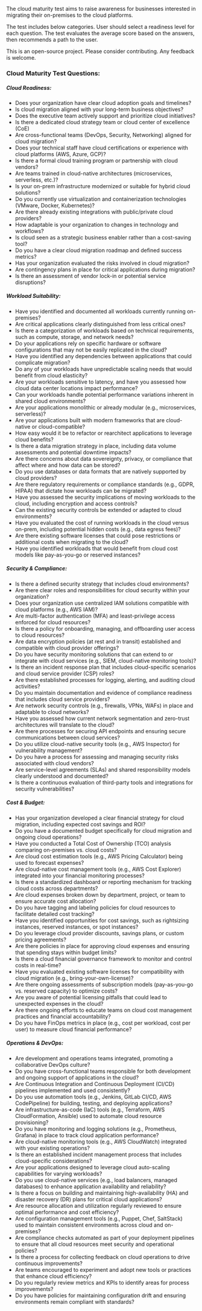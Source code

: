 The cloud maturity test aims to raise awareness for businesses interested in migrating their on-premises to the cloud platforms. 

The test includes below categories. User should select a readiness level for each question. The test evaluates the average score based on the answers, then recommends a path to the user. 

This is an open-source project. Please consider contributing. Any feedback is welcome. 

### Cloud Maturity Test Questions: 

##### Cloud Readiness:
- Does your organization have clear cloud adoption goals and timelines?
- Is cloud migration aligned with your long-term business objectives?
- Does the executive team actively support and prioritize cloud initiatives?
- Is there a dedicated cloud strategy team or cloud center of excellence (CoE)
- Are cross-functional teams (DevOps, Security, Networking) aligned for cloud migration?
- Does your technical staff have cloud certifications or experience with cloud platforms (AWS, Azure, GCP)?
- Is there a formal cloud training program or partnership with cloud vendors?
- Are teams trained in cloud-native architectures (microservices, serverless, etc.)?
- Is your on-prem infrastructure modernized or suitable for hybrid cloud solutions?
- Do you currently use virtualization and containerization technologies (VMware, Docker, Kubernetes)?
- Are there already existing integrations with public/private cloud providers?
- How adaptable is your organization to changes in technology and workflows?
- Is cloud seen as a strategic business enabler rather than a cost-saving tool?
- Do you have a clear cloud migration roadmap and defined success metrics?
- Has your organization evaluated the risks involved in cloud migration?
- Are contingency plans in place for critical applications during migration?
- Is there an assessment of vendor lock-in or potential service disruptions?

##### Workload Suitability: 
- Have you identified and documented all workloads currently running on-premises?
- Are critical applications clearly distinguished from less critical ones?
- Is there a categorization of workloads based on technical requirements, such as compute, storage, and network needs?
- Do your applications rely on specific hardware or software configurations that may not be easily replicated in the cloud?
- Have you identified any dependencies between applications that could complicate migration?
- Do any of your workloads have unpredictable scaling needs that would benefit from cloud elasticity?
- Are your workloads sensitive to latency, and have you assessed how cloud data center locations impact performance?
- Can your workloads handle potential performance variations inherent in shared cloud environments?
- Are your applications monolithic or already modular (e.g., microservices, serverless)?
- Are your applications built with modern frameworks that are cloud-native or cloud-compatible?
- How easy would it be to refactor or rearchitect applications to leverage cloud benefits?
- Is there a data migration strategy in place, including data volume assessments and potential downtime impacts?
- Are there concerns about data sovereignty, privacy, or compliance that affect where and how data can be stored?
- Do you use databases or data formats that are natively supported by cloud providers?
- Are there regulatory requirements or compliance standards (e.g., GDPR, HIPAA) that dictate how workloads can be migrated?
- Have you assessed the security implications of moving workloads to the cloud, including encryption and access controls?
- Can the existing security controls be extended or adapted to cloud environments?
- Have you evaluated the cost of running workloads in the cloud versus on-prem, including potential hidden costs (e.g., data egress fees)?
- Are there existing software licenses that could pose restrictions or additional costs when migrating to the cloud?
- Have you identified workloads that would benefit from cloud cost models like pay-as-you-go or reserved instances?

##### Security & Compliance: 
- Is there a defined security strategy that includes cloud environments?
- Are there clear roles and responsibilities for cloud security within your organization?
- Does your organization use centralized IAM solutions compatible with cloud platforms (e.g., AWS IAM)?
- Are multi-factor authentication (MFA) and least-privilege access enforced for cloud resources?
- Is there a policy for onboarding, managing, and offboarding user access to cloud resources?
- Are data encryption policies (at rest and in transit) established and compatible with cloud provider offerings?
- Do you have security monitoring solutions that can extend to or integrate with cloud services (e.g., SIEM, cloud-native monitoring tools)?
- Is there an incident response plan that includes cloud-specific scenarios and cloud service provider (CSP) roles?
- Are there established processes for logging, alerting, and auditing cloud activities?
- Do you maintain documentation and evidence of compliance readiness that includes cloud service providers?
- Are network security controls (e.g., firewalls, VPNs, WAFs) in place and adaptable to cloud networks?
- Have you assessed how current network segmentation and zero-trust architectures will translate to the cloud?
- Are there processes for securing API endpoints and ensuring secure communications between cloud services?
- Do you utilize cloud-native security tools (e.g., AWS Inspector) for vulnerability management?
- Do you have a process for assessing and managing security risks associated with cloud vendors?
- Are service-level agreements (SLAs) and shared responsibility models clearly understood and documented?
- Is there a continuous evaluation of third-party tools and integrations for security vulnerabilities?

##### Cost & Budget: 
- Has your organization developed a clear financial strategy for cloud migration, including expected cost savings and ROI?
- Do you have a documented budget specifically for cloud migration and ongoing cloud operations?
- Have you conducted a Total Cost of Ownership (TCO) analysis comparing on-premises vs. cloud costs?
- Are cloud cost estimation tools (e.g., AWS Pricing Calculator) being used to forecast expenses?
- Are cloud-native cost management tools (e.g., AWS Cost Explorer) integrated into your financial monitoring processes?
- Is there a standardized dashboard or reporting mechanism for tracking cloud costs across departments?
- Are cloud expenses broken down by department, project, or team to ensure accurate cost allocation?
- Do you have tagging and labeling policies for cloud resources to facilitate detailed cost tracking?
- Have you identified opportunities for cost savings, such as rightsizing instances, reserved instances, or spot instances?
- Do you leverage cloud provider discounts, savings plans, or custom pricing agreements?
- Are there policies in place for approving cloud expenses and ensuring that spending stays within budget limits?
- Is there a cloud financial governance framework to monitor and control costs in real-time?
- Have you evaluated existing software licenses for compatibility with cloud migration (e.g., bring-your-own-license)?
- Are there ongoing assessments of subscription models (pay-as-you-go vs. reserved capacity) to optimize costs?
- Are you aware of potential licensing pitfalls that could lead to unexpected expenses in the cloud?
- Are there ongoing efforts to educate teams on cloud cost management practices and financial accountability?
- Do you have FinOps metrics in place (e.g., cost per workload, cost per user) to measure cloud financial performance?

##### Operations & DevOps: 
- Are development and operations teams integrated, promoting a collaborative DevOps culture?
- Do you have cross-functional teams responsible for both development and ongoing support of applications in the cloud?
- Are Continuous Integration and Continuous Deployment (CI/CD) pipelines implemented and used consistently?
- Do you use automation tools (e.g., Jenkins, GitLab CI/CD, AWS CodePipeline) for building, testing, and deploying applications?
- Are infrastructure-as-code (IaC) tools (e.g., Terraform, AWS CloudFormation, Ansible) used to automate cloud resource provisioning?
- Do you have monitoring and logging solutions (e.g., Prometheus, Grafana) in place to track cloud application performance?
- Are cloud-native monitoring tools (e.g., AWS CloudWatch) integrated with your existing operations?
- Is there an established incident management process that includes cloud-specific considerations?
- Are your applications designed to leverage cloud auto-scaling capabilities for varying workloads?
- Do you use cloud-native services (e.g., load balancers, managed databases) to enhance application availability and reliability?
- Is there a focus on building and maintaining high-availability (HA) and disaster recovery (DR) plans for critical cloud applications?
- Are resource allocation and utilization regularly reviewed to ensure optimal performance and cost efficiency?
- Are configuration management tools (e.g., Puppet, Chef, SaltStack) used to maintain consistent environments across cloud and on-premises?
- Are compliance checks automated as part of your deployment pipelines to ensure that all cloud resources meet security and operational policies?
- Is there a process for collecting feedback on cloud operations to drive continuous improvements?
- Are teams encouraged to experiment and adopt new tools or practices that enhance cloud efficiency?
- Do you regularly review metrics and KPIs to identify areas for process improvements?
- Do you have policies for maintaining configuration drift and ensuring environments remain compliant with standards?